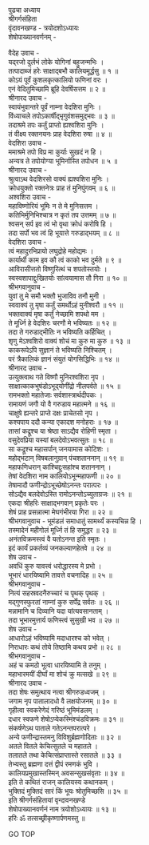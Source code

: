 पुढचा अध्याय  
श्रीगर्गसंहिता  
वृंदावनखण्ड - त्रयोदशोऽध्यायः  
शेषोपाख्यानवर्णनम् -  
  
वैदेह उवाच -  
यद्‌रजो दुर्लभं लोके योगिनां बहुजन्मभिः ।  
तत्पादाब्जं हरेः साक्षाद्‌बभौ कालियमूर्द्धसु ॥ १ ॥  
कोऽयं पूर्वं कुशलकृत्कालियो फणिनां वरः ।  
एनं वेदितुमिच्छामि ब्रूहि देवर्षिसत्तम ॥ २ ॥  
श्रीनारद उवाच -  
स्वायंभुवान्तरे पूर्वं नाम्ना वेदशिरा मुनिः ।  
विंध्याचले तपोऽकार्षीद्‌भृगुवंशसमुद्‌भवः ॥ ३ ॥  
तदाश्रमे तपः कर्तुं प्राप्तो ह्यश्वशिरा मुनिः ।  
तं वीक्ष्य रक्तनयनः प्राह वेदशिरा रुषा ॥ ४ ॥  
वेदशिरा उवाच -  
ममाश्रमे तपो विप्र मा कुर्याः सुखदं न हि ।  
अन्यत्र ते तपोयोग्या भूमिर्नास्ति तपोधन ॥ ५ ॥  
श्रीनारद उवाच -  
श्रुत्वाऽथ वेदशिरसो वाक्यं ह्यश्वशिरा मुनिः ।  
क्रोधयुक्तो रक्तनेत्रः प्राह तं मुनिपुंगवम् ॥ ६ ॥  
अश्वशिरा उवाच -  
महाविष्णोरियं भूमिः न ते मे मुनिसत्तम ।  
कतिभिर्मुनिभिश्चात्र न कृतं तप उत्तमम् ॥ ७ ॥  
श्वसन् सर्प इव त्वं भो वृथा क्रोधं करोषि हि ।  
तदा सर्पो भव त्वं हि भूयात्ते गरुडाद्‌भयम् ॥ ८ ॥  
वेदशिरा उवाच -  
त्वं महादुरभिप्रायो लघुद्रोहे महोद्यमः ।  
कार्यार्थी काम इव कौ त्वं काको भव दुर्मते ॥ ९ ॥  
आविरासीत्ततो विष्णुरित्थं च शपतोस्तयोः ।  
स्वस्वशापाद्दुःखितयोः सांत्वयामास तौ गिरा ॥ १० ॥  
श्रीभगवानुवाच -  
युवां तु मे समौ भक्तौ भुजाविव तनौ मुनी ।  
स्ववाक्यं तु मृषा कर्तुं समर्थोऽहं मुनीश्वरौ ॥ ११ ॥  
भक्तवाक्यं मृषा कर्तुं नेच्छामि शपथो मम ।  
ते मूर्ध्नि हे वेदशिरः चरणौ मे भविष्यतः ॥ १२ ॥  
तदा ते गरुडाद्‌भीतिः न भविष्यति कर्हिचित् ।  
शृणु मेऽश्वशिरो वाक्यं शोचं मा कुरु मा कुरु ॥ १३ ॥  
काकरूपेऽपि सुज्ञानं ते भविष्यति निश्चितम् ।  
परं त्रैकालिकं ज्ञानं संयुतं योगसिद्धिभिः ॥ १४ ॥  
श्रीनारद उवाच -  
उत्युक्त्वाथ गते विष्णौ मुनिरश्वशिरा नृप ।  
साक्षात्काकभुषंडोऽभूद्‌योगींद्रो नीलपर्वते ॥ १५ ॥  
रामभक्तो महातेजाः सर्वशास्त्रार्थदीपकः ।  
रामायणं जगौ यो वै गरुडाय महात्मने ॥ १६ ॥  
चाक्षुषे ह्यन्तरे प्राप्ते दक्षः प्राचेतसो नृप ।  
कश्यपाय ददौ कन्या एकादश मनोहराः ॥ १७ ॥  
तासां कद्रूश्च या श्रेष्ठा साऽद्यैव रोहिणी स्मृता ।  
वसुदेवप्रिया यस्यां बलदेवोऽभवत्सुतः ॥ १८ ॥  
सा कद्रूश्च महासर्पान् जनयामास कोटिशः ।  
महोद्‌भटान् विषबलानुग्रान् पंचशताननान् ॥ १९ ॥  
महाफणिधरान् कांश्चिद्दुःसहांश्च शताननान् ।  
तेषां वेदशिरा नाम कालियोऽभून्महाफणी ॥ २० ॥  
तेषामादौ फणीन्द्रोऽभूच्छेषोऽनन्तः परात्परः ।  
सोऽद्यैव बलदेवोऽस्ति रामोऽनन्तोऽच्युताग्रजः ॥ २१ ॥  
एकदा श्रीहरिः साक्षाद्‌भगवान् प्रकृतेः परः ।  
शेषं प्राह प्रसन्नात्मा मेघगंभीरया गिरा ॥ २२ ॥  
श्रीभगवानुवाच - भूमंडलं समाधातुं सामर्थ्यं कस्यचिन्न हि ।  
तस्मादेनं महीगोलं मूर्ध्नि तं हि समुद्धर ॥ २३ ॥  
अनंतविक्रमस्त्वं वै यतोऽनन्त इति स्मृतः ।  
इदं कार्यं प्रकर्तव्यं जनकल्याणहेतवे ॥ २४ ॥  
शेष उवाच -  
अवधिं कुरु यावत्त्वं धरोद्धारस्य मे प्रभो ।  
भूभारं धारयिष्यामि तावत्ते वचनादिह ॥ २५ ॥  
श्रीभगवानुवाच -  
नित्यं सहस्रवदनैरुच्चारं च पृथक् पृथक् ।  
मद्‌गुणस्फुरतां नाम्नां कुरु सर्पेंद्र सर्वतः ॥ २६ ॥  
मन्नामानि च दिव्यानि यदा यांत्यवसानताम् ।  
तदा भूभारमुत्तार्य फणिस्त्वं सुसुखी भव ॥ २७ ॥  
शेष उवाच -  
आधारोऽहं भविष्यामि मदाधारश्च को भवेत् ।  
निराधारः कथं तोये तिष्ठामि कथय प्रभो ॥ २८ ॥  
श्रीभगवानुवाच -  
अहं च कमठो भूत्वा धारयिष्यामि ते तनुम् ।  
महाभारमयीं दीर्घां मा शोचं क्रु मत्सखे ॥ २९ ॥  
श्रीनारद उवाच -  
तदा शेषः समुत्थाय नत्वा श्रीगरुडध्वजम् ।  
जगाम नृप पातालादधो वै लक्षयोजनम् ॥ ३० ॥  
गृहीत्वा स्वकरेणेदं गरिष्ठं भूमिमंडलम् ।  
दधार स्वफणे शेषोऽप्येकस्मिंश्चंडविक्रमः ॥ ३१ ॥  
संकर्षणेऽथ पाताले गतेऽनन्तपरात्परे ।  
अन्ये फणीन्द्रास्तमनु विविशुर्ब्रह्मणोदिताः ॥ ३२ ॥  
अतले वितले केचित्सुतले च महातले ।  
तलातले तथा केचित्संप्राप्तास्ते रसातले ॥ ३३ ॥  
तेभ्यस्तु ब्रह्मणा दत्तं द्वीपं रमणकं भुवि ।  
कालियप्रमुखास्तस्मिन् अवसन्सुखसंवृताः ॥ ३४ ॥  
इति ते कथितं राजन् कालियस्य कथानकम् ।  
भुक्तिदं मुक्तिदं सारं किं भूयः श्रोतुमिच्छसि ॥ ३५ ॥  
इति श्रीगर्गसंहितायां वृन्दावनखण्डे  
शेषोपाख्यानवर्णनं नाम त्रयोशोऽध्यायः ॥ १३ ॥  
हरिः ॐ तत्सच्छ्रीकृष्णार्पणमस्तु ॥  
  
GO TOP
